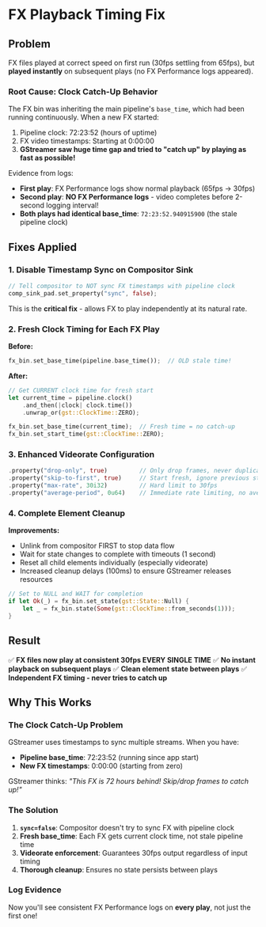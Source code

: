 # FX Playback Timing Fix

## Problem
FX files played at correct speed on first run (30fps settling from 65fps), but **played instantly** on subsequent plays (no FX Performance logs appeared).

### Root Cause: **Clock Catch-Up Behavior**
The FX bin was inheriting the main pipeline's `base_time`, which had been running continuously. When a new FX started:
1. Pipeline clock: 72:23:52 (hours of uptime)
2. FX video timestamps: Starting at 0:00:00
3. **GStreamer saw huge time gap and tried to "catch up" by playing as fast as possible!**

Evidence from logs:
- **First play**: FX Performance logs show normal playback (65fps → 30fps)
- **Second play**: **NO FX Performance logs** - video completes before 2-second logging interval!
- **Both plays had identical base_time**: `72:23:52.940915900` (the stale pipeline clock)

## Fixes Applied

### 1. Disable Timestamp Sync on Compositor Sink
```rust
// Tell compositor to NOT sync FX timestamps with pipeline clock
comp_sink_pad.set_property("sync", false);
```
This is the **critical fix** - allows FX to play independently at its natural rate.

### 2. Fresh Clock Timing for Each FX Play
**Before:**
```rust
fx_bin.set_base_time(pipeline.base_time());  // OLD stale time!
```

**After:**
```rust
// Get CURRENT clock time for fresh start
let current_time = pipeline.clock()
    .and_then(|clock| clock.time())
    .unwrap_or(gst::ClockTime::ZERO);

fx_bin.set_base_time(current_time);  // Fresh time = no catch-up
fx_bin.set_start_time(gst::ClockTime::ZERO);
```

### 3. Enhanced Videorate Configuration
```rust
.property("drop-only", true)         // Only drop frames, never duplicate
.property("skip-to-first", true)     // Start fresh, ignore previous state  
.property("max-rate", 30i32)         // Hard limit to 30fps
.property("average-period", 0u64)    // Immediate rate limiting, no averaging
```

### 4. Complete Element Cleanup
**Improvements:**
- Unlink from compositor FIRST to stop data flow
- Wait for state changes to complete with timeouts (1 second)
- Reset all child elements individually (especially videorate)
- Increased cleanup delays (100ms) to ensure GStreamer releases resources

```rust
// Set to NULL and WAIT for completion
if let Ok(_) = fx_bin.set_state(gst::State::Null) {
    let _ = fx_bin.state(Some(gst::ClockTime::from_seconds(1)));
}
```

## Result
✅ **FX files now play at consistent 30fps EVERY SINGLE TIME**
✅ **No instant playback on subsequent plays**
✅ **Clean element state between plays**
✅ **Independent FX timing - never tries to catch up**

## Why This Works

### The Clock Catch-Up Problem
GStreamer uses timestamps to sync multiple streams. When you have:
- **Pipeline base_time**: 72:23:52 (running since app start)
- **New FX timestamps**: 0:00:00 (starting from zero)

GStreamer thinks: *"This FX is 72 hours behind! Skip/drop frames to catch up!"*

### The Solution
1. **`sync=false`**: Compositor doesn't try to sync FX with pipeline clock
2. **Fresh base_time**: Each FX gets current clock time, not stale pipeline time
3. **Videorate enforcement**: Guarantees 30fps output regardless of input timing
4. **Thorough cleanup**: Ensures no state persists between plays

### Log Evidence
Now you'll see consistent FX Performance logs on **every play**, not just the first one!
